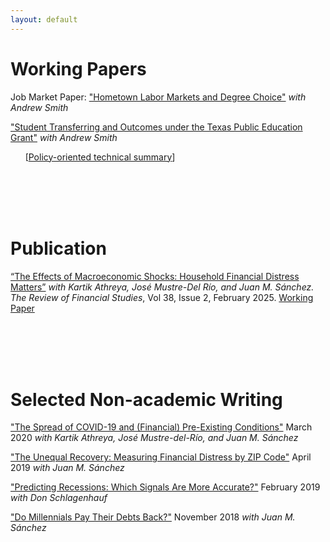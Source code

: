 ```yaml
---
layout: default
---
```

<!-- [<a href="/assets/docs/ryan_mather_cv.pdf">CV</a>] [<a href="/assets/docs/resume.pdf">Resume</a>] -->

 
# Working Papers

Job Market Paper: <a href="/assets/docs/jmp_ryan_mather.pdf">"Hometown Labor Markets and Degree Choice"</a> _with Andrew Smith_



<!-- <a href="/assets/docs/STEM_Beliefs.pdf">"Top Percent Plans and Student Beliefs about STEM Ability"</a>  -->

<a href="/assets/docs/peg.pdf">"Student Transferring and Outcomes under the Texas Public Education Grant"</a> _with Andrew Smith_ 

&nbsp;&nbsp;&nbsp;&nbsp;&nbsp;&nbsp;[<a href="/assets/docs/Policy_Writing_Sample_PEG.pdf">Policy-oriented technical summary</a>]

<br/><br/>
<br/><br/>

# Publication

[“The Effects of Macroeconomic Shocks: Household Financial Distress Matters”](https://academic.oup.com/rfs/article/38/2/564/7831442) _with Kartik Athreya, José Mustre-Del Río, and Juan M. Sánchez. The Review of Financial Studies_, Vol 38, Issue 2, February 2025. [Working Paper](https://www.kansascityfed.org/documents/8471/rwp20-13athreyamathermustredelriosanchez.pdf)

<br/><br/>
<br/><br/>

# Selected Non-academic Writing

<a href="https://www.richmondfed.org/-/media/richmondfedorg/research/economists/bios/pdfs/athreya_covid19_paper_part2.pdf">"The Spread of COVID-19 and (Financial) Pre-Existing Conditions"</a> March 2020 _with Kartik Athreya, José Mustre-del-Río, and Juan M. Sánchez_ 

<a href="https://www.stlouisfed.org/publications/regional-economist/first-quarter-2019/unequal-recovery-measuring-financial-distress">"The Unequal Recovery: Measuring Financial Distress by ZIP Code"</a> April 2019 _with Juan M. Sánchez_ 

<a href="https://www.stlouisfed.org/on-the-economy/2019/february/predicting-recessions-which-signals-accurate">"Predicting Recessions: Which Signals Are More Accurate?"</a> February 2019 _with Don Schlagenhauf_ 

<a href="https://www.stlouisfed.org/on-the-economy/2018/november/millennials-pay-debts-back">"Do Millennials Pay Their Debts Back?"</a> November 2018 _with Juan M. Sánchez_
